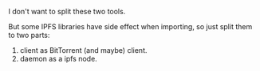I don't want to split these two tools.

But some IPFS libraries have side effect when importing, so just split them to two parts:

1. client as BitTorrent (and maybe) client.
2. daemon as a ipfs node.
